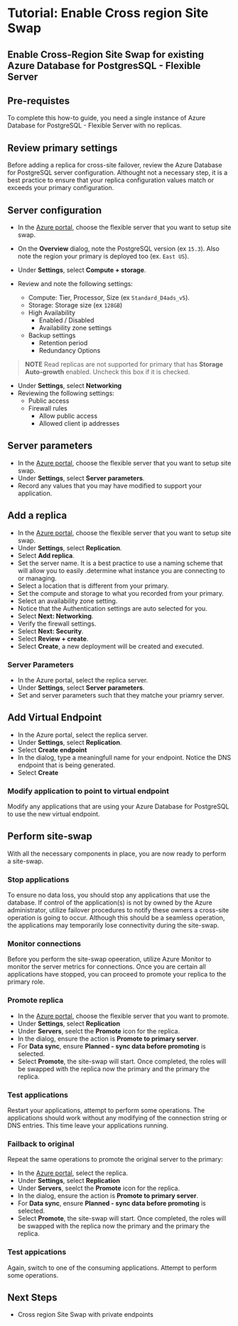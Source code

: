 
# Tutorial: Enable Cross region Site Swap

## Enable Cross-Region Site Swap for existing Azure Database for PostgresSQL - Flexible Server

## Pre-requistes

To complete this how-to guide, you need a single instance of Azure Database for PostgreSQL - Flexible Server with no replicas.

## Review primary settings

Before adding a replica for cross-site failover, review the Azure Database for PostgreSQL server configuration.  Althought not a necessary step, it is a best practice to ensure that your replica configuration values match or exceeds your primary configuration.

## Server configuration

- In the [Azure portal](https://portal.azure.com/), choose the flexible server that you want to setup site swap.
- On the **Overview** dialog, note the PostgreSQL version (ex `15.3`).  Also note the region your primary is deployed too (ex. `East US`).
- Under **Settings**, select **Compute + storage**.
- Review and note the following settings:

    - Compute: Tier, Processor, Size (ex `Standard_D4ads_v5`).
    - Storage: Storage size (ex `128GB`)
    - High Availability
      - Enabled / Disabled
      - Availability zone settings
    - Backup settings
      - Retention period
      - Redundancy Options

> **NOTE** Read replicas are not supported for primary that has **Storage Auto-growth** enabled.  Uncheck this box if it is checked.
    
- Under **Settings**, select **Networking**
- Reviewing the following settings:
    - Public access
    - Firewall rules
      - Allow public access
      - Allowed client ip addresses

## Server parameters

- In the [Azure portal](https://portal.azure.com/), choose the flexible server that you want to setup site swap.
- Under **Settings**, select **Server parameters**.
- Record any values that you may have modified to support your application.

## Add a replica

- In the [Azure portal](https://portal.azure.com/), choose the flexible server that you want to setup site swap.
- Under **Settings**, select **Replication**.
- Select **Add replica**.
- Set the server name.  It is a best practice to use a naming scheme that will allow you to easily .determine what instance you are connecting to or managing.
- Select a location that is different from your primary.
- Set the compute and storage to what you recorded from your primary.
- Select an availability zone setting.
- Notice that the Authentication settings are auto selected for you.
- Select **Next: Networking**.
- Verify the firewall settings.
- Select **Next: Security**.
- Select **Review + create**.
- Select **Create**, a new deployment will be created and executed.

### Server Parameters

- In the Azure portal, select the replica server.
- Under **Settings**, select **Server parameters**.
- Set and server parameters such that they matche your priamry server.

## Add Virtual Endpoint

- In the Azure portal, select the replica server.
- Under **Settings**, select **Replication**.
- Select **Create endpoint**
- In the dialog, type a meaningfull name for your endpoint.  Notice the DNS endpoint that is being generated.
- Select **Create**

### Modify application to point to virtual endpoint

Modify any applications that are using your Azure Database for PostgreSQL to use the new virtual endpoint.

## Perform site-swap

With all the necessary components in place, you are now ready to perform a site-swap.

### Stop applications

To ensure no data loss, you should stop any applications that use the database.  If control of the application(s) is not by owned by the Azure administrator, utilize failover procedures to notify these owners a cross-site operation is going to occur.  Although this should be a seamless operation, the applications may temporarily lose connectivity during the site-swap.

### Monitor connections

Before you perform the site-swap opeeration, utilize Azure Monitor to monitor the server metrics for connections.  Once you are certain all applications have stopped, you can proceed to promote your replica to the primary role.

### Promote replica

- In the [Azure portal](https://portal.azure.com/), choose the flexible server that you want to promote.
- Under **Settings**, select **Replication**
- Under **Servers**, seelct the **Promote** icon for the replica.
- In the dialog, ensure the action is **Promote to primary server**.
- For **Data sync**, ensure **Planned - sync data before promoting** is selected.
- Select **Promote**, the site-swap will start.  Once completed, the roles will be swapped with the replica now the primary and the primary the replica.

### Test applications

Restart your applications, attempt to perform some operations.  The applications should work without any modifying of the connection string or DNS entries.  This time leave your applications running.

### Failback to original

Repeat the same operations to promote the original server to the primary:

- In the [Azure portal](https://portal.azure.com/), select the replica.
- Under **Settings**, select **Replication**
- Under **Servers**, seelct the **Promote** icon for the replica.
- In the dialog, ensure the action is **Promote to primary server**.
- For **Data sync**, ensure **Planned - sync data before promoting** is selected.
- Select **Promote**, the site-swap will start.  Once completed, the roles will be swapped with the replica now the primary and the primary the replica.

### Test appications

Again, switch to one of the consuming applications.  Attempt to perform some operations.

## Next Steps

- Cross region Site Swap with private endpoints